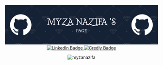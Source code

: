   <div id="header" align="center">
   <img src="https://github.com/myzanazifah/myzanazifah/blob/main/headergithub.png" alt="Header" />
  <div id="badges">
  <a href="https://www.linkedin.com/in/myzanazry/">
    <img src="https://img.shields.io/badge/LinkedIn-blue?style=for-the-badge&logo=linkedin&logoColor=white" alt="LinkedIn Badge"/>
  </a>
    <a href="(https://www.credly.com/users/myza-nazifa-nazry/badges)">
    <img src="https://img.shields.io/badge/Credly-FF6B00.svg?style=for-the-badge&logo=Credly&logoColor=white" alt="Credly Badge"/>
  </a>
</div>
 <p align="center"> <img src="https://komarev.com/ghpvc/?username=myzanazifah&label=Profile%20views&color=0e75b6&style=flat" alt="myzanazifa" /> </p>

  <h8>

  </h8>
</div>
<!--
**myzanazifah/myzanazifah** is a ✨ _special_ ✨ repository because its `README.md` (this file) appears on your GitHub profile.

Here are some ideas to get you started:

- 🔭 I’m currently working on ...
- 🌱 I’m currently learning ...
- 👯 I’m looking to collaborate on ...
- 🤔 I’m looking for help with ...
- 💬 Ask me about ...
- 📫 How to reach me: ...
- 😄 Pronouns: ...
- ⚡ Fun fact: ...
-->
